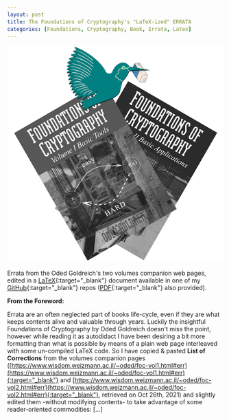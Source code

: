 ```yaml
---
layout: post
title: The Foundations of Cryptography's "LaTeX-ized" ERRATA
categories: [Foundations, Cryptography, Book, Errata, Latex]
---
```


![](/images/latexizedFOCerrata.png)

Errata from the Oded Goldreich's two volumes companion web pages, edited in a 
[LaTeX](https://github.com/baro77/FoC-LaTeXized-ERRATA/blob/main/foc-latexized-errata.tex){:target="_blank"} document available in one of my 
[GitHub](https://github.com/baro77/FoC-LaTeXized-ERRATA){:target="_blank"} repos 
([PDF](https://github.com/baro77/FoC-LaTeXized-ERRATA/blob/main/foc-latexized-errata.pdf){:target="_blank"} also provided).

**From the Foreword:**

Errata are an often neglected part of books life-cycle, even if they are what keeps contents alive and valuable through years. Luckily the insightful 
Foundations of Cryptography by Oded Goldreich doesn't  miss the point, however while reading it as autodidact I have been desiring a bit more formatting 
than what is possible by means of a plain web page interleaved with some un-compiled LaTeX code. So I have copied & pasted **List of Corrections** from 
the volumes companion pages ([https://www.wisdom.weizmann.ac.il/~oded/foc-vol1.html#err](https://www.wisdom.weizmann.ac.il/~oded/foc-vol1.html#err){:target="_blank"} and [https://www.wisdom.weizmann.ac.il/~oded/foc-vol2.html#err](https://www.wisdom.weizmann.ac.il/~oded/foc-vol2.html#err){:target="_blank"}, 
retrieved on Oct 26th, 2021) and slightly edited them -without modifying contents- to take advantage of some reader-oriented commodities: [...]
